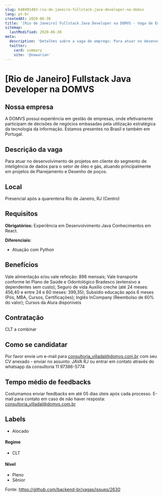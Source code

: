```yaml
---
slug: 648491483-rio-de-janeiro-fullstack-java-developer-na-domvs
lang: pt-br
createdAt: 2020-06-30
title: '[Rio de Janeiro] Fullstack Java Developer na DOMVS - Vaga de Emprego'
sitemap:
  lastModified: 2020-06-30
meta:
  description: 'Detalhes sobre a vaga de emprego: Para atuar no desenvolvimento de projetos em cliente do segmento de inteligência de dados para o setor de óleo e gás, atuando principalmente em projetos de Planejamento e Desenho de poços.'
  twitter:
    card: summary
    site: '@nawarian'
---
```


# [Rio de Janeiro] Fullstack Java Developer na DOMVS

## Nossa empresa

A DOMVS possui experiência em gestão de empresas, onde efetivamente participam de decisões de negócios embasadas pela utilização estratégica da tecnologia da informação.
Estamos presentes no Brasil e também em Portugal.

## Descrição da vaga

Para atuar no desenvolvimento de projetos em cliente do segmento de inteligência de dados para o setor de óleo e gás, atuando principalmente em projetos de Planejamento e Desenho de poços.

## Local

Presencial após a quarentena
Rio de Janeiro, RJ (Centro)

## Requisitos

**Obrigatórios:**
Experiência em Desenvolvimento Java
Conhecimentos em React.


**Diferenciais:**
- Atuação com Python

## Benefícios

Vale alimentação e/ou vale refeição: 896 mensais;
Vale transporte conforme lei
Plano de Saúde e Odontológico Bradesco (extensivo a dependentes sem custo);
Seguro de vida
Auxílio creche (até 24 meses: 456,40 e entre 24 e 60 meses: 399,35);
Subsídio educação após 6 meses (Pós, MBA, Cursos, Certificações);
Inglês InCompany (Reembolso de 60% do valor);
Cursos da Alura disponíveis

## Contratação

CLT a combinar

## Como se candidatar

Por favor envie um e-mail para consultoria_villadal@domvs.com.br com seu CV anexado - enviar no assunto: JAVA RJ ou entrar em contato através do whatsapp da consultoria 11 97386-5774

## Tempo médio de feedbacks

Costumamos enviar feedbacks em até 05 dias úteis após cada processo.
E-mail para contato em caso de não haver resposta: consultoria_villadal@domvs.com.br

## Labels
- Alocado

#### Regime
- CLT


#### Nível
- Pleno
- Sênior




Fonte: https://github.com/backend-br/vagas/issues/2630
